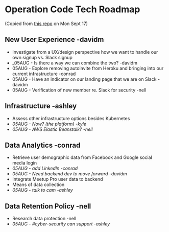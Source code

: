# Operation Code Tech Roadmap

(Copied from [this repo](https://github.com/OperationCode/START_HERE) on Mon Sept 17)

## New User Experience -davidm
* Investigate from a UX/design perspective how we want to handle our own signup vs. Slack signup
 * _05AUG - Is there a way we can combine the two? -davidm
 * 05AUG - Explore removing autoinvite from Heroku and bringing into our current infrastructure -conrad
 * 05AUG - Have an indicator on our landing page that we are on Slack -davidm
 * 05AUG - Verification of new member re. Slack for security -nell

## Infrastructure -ashley
* Assess other infrastructure options besides Kubernetes
 * _05AUG - Now? (the platform) -kyle_
 * _05AUG - AWS Elastic Beanstalk? -nell_

## Data Analytics -conrad
* Retrieve user demographic data from Facebook and Google social media login
 * _05AUG - add LinkedIn -conrad_
 * _05AUG - Need backend dev to move forward -davidm_
* Integrate Meetup Pro user data to backend
* Means of data collection
 * _05AUG - talk to cam -ashley_

## Data Retention Policy -nell
* Research data protection -nell
 * _05AUG - #cyber-security can support -ashley_

